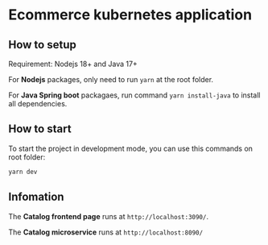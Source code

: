 # Ecommerce kubernetes application

## How to setup

Requirement: Nodejs 18+ and Java 17+

For **Nodejs** packages, only need to run `yarn` at the root folder.

For **Java Spring boot** packagaes, run command `yarn install-java` to install all dependencies. 


## How to start
To start the project in development mode, you can use this commands on root folder:

```bash
yarn dev
```

## Infomation

The **Catalog frontend page** runs at `http://localhost:3090/`.

The **Catalog microservice** runs at `http://localhost:8090/`